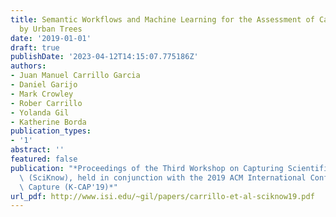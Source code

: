 ```yaml
---
title: Semantic Workflows and Machine Learning for the Assessment of Carbon Storage
  by Urban Trees
date: '2019-01-01'
draft: true
publishDate: '2023-04-12T14:15:07.775186Z'
authors:
- Juan Manuel Carrillo Garcia
- Daniel Garijo
- Mark Crowley
- Rober Carrillo
- Yolanda Gil
- Katherine Borda
publication_types:
- '1'
abstract: ''
featured: false
publication: "*Proceedings of the Third Workshop on Capturing Scientific Knowledge\
  \ (SciKnow), held in conjunction with the 2019 ACM International Conference on Knowledge\
  \ Capture (K-CAP'19)*"
url_pdf: http://www.isi.edu/~gil/papers/carrillo-et-al-sciknow19.pdf
---
```


